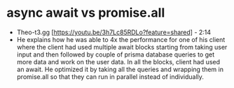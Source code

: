 # async await vs promise.all
* Theo-t3.gg [https://youtu.be/3h7Lc85RDLo?feature=shared] - 2:14
* He explains how he was able to 4x the performance for one of his client where the client had used multiple await blocks starting from taking user input and then followed by couple of prisma database queries to get more data and work on the user data. In all the blocks, client had used an await. He optimized it by taking all the queries and wrapping them in promise.all so that they can run in parallel instead of individually.
